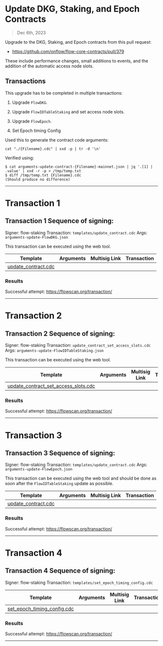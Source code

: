 # Update DKG, Staking, and Epoch Contracts

> Dec 6th, 2023

Upgrade to the DKG, Staking, and Epoch contracts from this pull request:

- https://github.com/onflow/flow-core-contracts/pull/379

These include performance changes, small additions to events, and the addition of the automatic access node slots. 

## Transactions

This upgrade has to be completed in multiple transactions:

1. Upgrade `FlowDKG`.

2. Upgrade `FlowIDTableStaking` and set access node slots.

3. Upgrade `FlowEpoch`.

4. Set Epoch timing Config

Used this to generate the contract code arguments:

`cat "./{Filename}.cdc" | xxd -p | tr -d '\n'`

Verified using:
```
$ cat arguments-update-contract-{Filename}-mainnet.json | jq '.[1] | .value' | xxd -r -p > /tmp/temp.txt
$ diff /tmp/temp.txt {Filename}.cdc
(Should produce no difference)
```
___

# Transaction 1

## Transaction 1 Sequence of signing: 

Signer: flow-staking
Transaction: `templates/update_contract.cdc`
Args: `arguments-update-FlowDKG.json`

This transaction can be executed using the web tool.

| Template                                                             | Arguments | Multisig Link   | Transaction |
|----------------------------------------------------------------------|---        |---              |---          |
| [update_contract.cdc](../../../../templates/update_contract.cdc) |  | | |


### Results

Successful attempt:
https://flowscan.org/transaction/

___

# Transaction 2

## Transaction 2 Sequence of signing: 

Signer: flow-staking
Transaction: `update_contract_set_access_slots.cdc`
Args: `arguments-update-FlowIDTableStaking.json`

This transaction can be executed using the web tool.

| Template                                                             | Arguments | Multisig Link   | Transaction |
|----------------------------------------------------------------------|---        |---              |---          |
| [update_contract_set_access_slots.cdc](update_contract_set_access_slots.cdc) |  | | |


### Results

Successful attempt:
https://flowscan.org/transaction/

___

# Transaction 3

## Transaction 3 Sequence of signing: 

Signer: flow-staking
Transaction: `templates/update_contract.cdc`
Args: `arguments-update-FlowEpoch.json`

This transaction can be executed using the web tool and should be done as soon after
the `FlowIDTableStaking` update as possible.

| Template                                                             | Arguments | Multisig Link   | Transaction |
|----------------------------------------------------------------------|---        |---              |---          |
| [update_contract.cdc](../../../../templates/update_contract.cdc) |  | | |


### Results

Successful attempt:
https://flowscan.org/transaction/

___

# Transaction 4

## Transaction 4 Sequence of signing: 

Signer: flow-staking
Transaction: `templates/set_epoch_timing_config.cdc`

| Template                                                             | Arguments | Multisig Link   | Transaction |
|----------------------------------------------------------------------|---        |---              |---          |
| [set_epoch_timing_config.cdc](../../../../templates/set_epoch_timing_config.cdc) |  | | |


### Results

Successful attempt:
https://flowscan.org/transaction/

___
